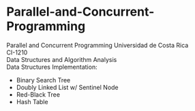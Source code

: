# Parallel-and-Concurrent-Programming
Parallel and Concurrent Programming
Universidad de Costa Rica  
CI-1210  
Data Structures and Algorithm Analysis  
Data Structures Implementation:  

 - Binary Search Tree
 - Doubly Linked List w/ Sentinel Node
 - Red-Black Tree
 - Hash Table

